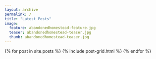 ```yaml
---
layout: archive
permalink: /
title: "Latest Posts"
image:
  feature: abandonedhomestead-feature.jpg
  teaser: abandonedhomestead-teaser.jpg
  thumb: abandonedhomestead-teaser.jpg
---
```


<div class="tiles">
{% for post in site.posts %}
	{% include post-grid.html %}
{% endfor %}
</div><!-- /.tiles -->